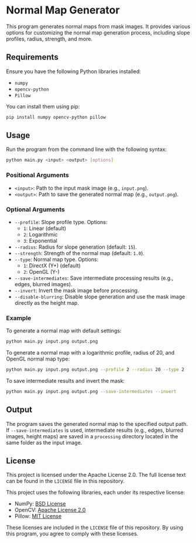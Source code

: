 # Normal Map Generator

This program generates normal maps from mask images. It provides various options for customizing the normal map generation process, including slope profiles, radius, strength, and more.

## Requirements

Ensure you have the following Python libraries installed:

- `numpy`
- `opencv-python`
- `Pillow`

You can install them using pip:

```bash
pip install numpy opencv-python pillow
```

## Usage

Run the program from the command line with the following syntax:

```bash
python main.py <input> <output> [options]
```

### Positional Arguments

- `<input>`: Path to the input mask image (e.g., `input.png`).
- `<output>`: Path to save the generated normal map (e.g., `output.png`).

### Optional Arguments

- `--profile`: Slope profile type. Options:
  - `1`: Linear (default)
  - `2`: Logarithmic
  - `3`: Exponential
- `--radius`: Radius for slope generation (default: `15`).
- `--strength`: Strength of the normal map (default: `1.0`).
- `--type`: Normal map type. Options:
  - `1`: DirectX (Y+) (default)
  - `2`: OpenGL (Y-)
- `--save-intermediates`: Save intermediate processing results (e.g., edges, blurred images).
- `--invert`: Invert the mask image before processing.
- `--disable-blurring`: Disable slope generation and use the mask image directly as the height map.

### Example

To generate a normal map with default settings:

```bash
python main.py input.png output.png
```

To generate a normal map with a logarithmic profile, radius of 20, and OpenGL normal map type:

```bash
python main.py input.png output.png --profile 2 --radius 20 --type 2
```

To save intermediate results and invert the mask:

```bash
python main.py input.png output.png --save-intermediates --invert
```

## Output

The program saves the generated normal map to the specified output path. If `--save-intermediates` is used, intermediate results (e.g., edges, blurred images, height maps) are saved in a `processing` directory located in the same folder as the input image.

## License
This project is licensed under the Apache License 2.0. The full license text can be found in the `LICENSE` file in this repository.

This project uses the following libraries, each under its respective license:

- NumPy: [BSD License](https://numpy.org/doc/stable/license.html)
- OpenCV: [Apache License 2.0](https://opencv.org/license/)
- Pillow: [MIT License](https://pillow.readthedocs.io/en/stable/about.html#license)

These licenses are included in the `LICENSE` file of this repository. By using this program, you agree to comply with these licenses.